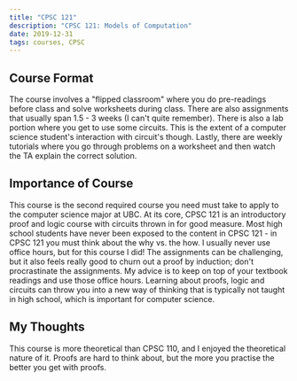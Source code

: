 ```yaml
---
title: "CPSC 121"
description: "CPSC 121: Models of Computation"
date: 2019-12-31
tags: courses, CPSC
---
```


## Course Format
The course involves a "flipped classroom" where you do pre-readings before class and solve worksheets during class. There are also assignments that usually span 1.5 - 3 weeks (I can't quite remember). There is also a lab portion where you get to use some circuits. This is the extent of a computer science student's interaction with circuit's though. Lastly, there are weekly tutorials where you go through problems on a worksheet and then watch the TA explain the correct solution.

## Importance of Course
This course is the second required course you need must take to apply to the computer science major at UBC. At its core, CPSC 121 is an introductory proof and logic course with circuits thrown in for good measure. Most high school students have never been exposed to the content in CPSC 121 - in CPSC 121 you must think about the why vs. the how. I usually never use office hours, but for this course I did! The assignments can be challenging, but it also feels really good to churn out a proof by induction; don't procrastinate the assignments. My advice is to keep on top of your textbook readings and use those office hours. Learning about proofs, logic and circuits can throw you into a new way of thinking that is typically not taught in high school, which is important for computer science.

## My Thoughts
This course is more theoretical than CPSC 110, and I enjoyed the theoretical nature of it. Proofs are hard to think about, but the more you practise the better you get with proofs.
